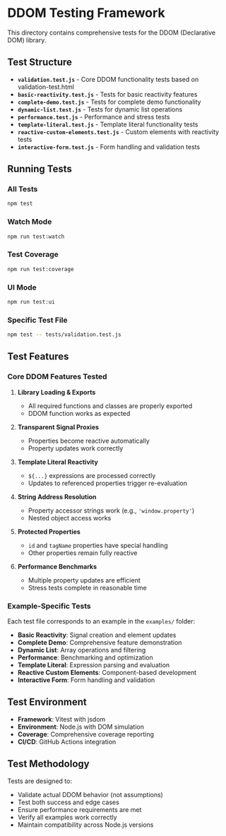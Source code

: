 # DDOM Testing Framework

This directory contains comprehensive tests for the DDOM (Declarative DOM) library.

## Test Structure

- **`validation.test.js`** - Core DDOM functionality tests based on validation-test.html
- **`basic-reactivity.test.js`** - Tests for basic reactivity features
- **`complete-demo.test.js`** - Tests for complete demo functionality
- **`dynamic-list.test.js`** - Tests for dynamic list operations
- **`performance.test.js`** - Performance and stress tests
- **`template-literal.test.js`** - Template literal functionality tests
- **`reactive-custom-elements.test.js`** - Custom elements with reactivity tests
- **`interactive-form.test.js`** - Form handling and validation tests

## Running Tests

### All Tests
```bash
npm test
```

### Watch Mode
```bash
npm run test:watch
```

### Test Coverage
```bash
npm run test:coverage
```

### UI Mode
```bash
npm run test:ui
```

### Specific Test File
```bash
npm test -- tests/validation.test.js
```

## Test Features

### Core DDOM Features Tested

1. **Library Loading & Exports**
   - All required functions and classes are properly exported
   - DDOM function works as expected

2. **Transparent Signal Proxies**
   - Properties become reactive automatically
   - Property updates work correctly

3. **Template Literal Reactivity**
   - `${...}` expressions are processed correctly
   - Updates to referenced properties trigger re-evaluation

4. **String Address Resolution**
   - Property accessor strings work (e.g., `'window.property'`)
   - Nested object access works

5. **Protected Properties**
   - `id` and `tagName` properties have special handling
   - Other properties remain fully reactive

6. **Performance Benchmarks**
   - Multiple property updates are efficient
   - Stress tests complete in reasonable time

### Example-Specific Tests

Each test file corresponds to an example in the `examples/` folder:

- **Basic Reactivity**: Signal creation and element updates
- **Complete Demo**: Comprehensive feature demonstration
- **Dynamic List**: Array operations and filtering
- **Performance**: Benchmarking and optimization
- **Template Literal**: Expression parsing and evaluation
- **Reactive Custom Elements**: Component-based development
- **Interactive Form**: Form handling and validation

## Test Environment

- **Framework**: Vitest with jsdom
- **Environment**: Node.js with DOM simulation
- **Coverage**: Comprehensive coverage reporting
- **CI/CD**: GitHub Actions integration

## Test Methodology

Tests are designed to:
- Validate actual DDOM behavior (not assumptions)
- Test both success and edge cases
- Ensure performance requirements are met
- Verify all examples work correctly
- Maintain compatibility across Node.js versions